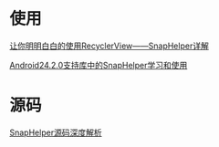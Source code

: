 # 使用

[让你明明白白的使用RecyclerView——SnapHelper详解](https://www.jianshu.com/p/e54db232df62)

[
Android24.2.0支持库中的SnapHelper学习和使用](https://blog.csdn.net/whitley_gong/article/details/52421215)

# 源码
[SnapHelper源码深度解析](http://www.jcodecraeer.com/a/anzhuokaifa/2018/1109/12472.html)